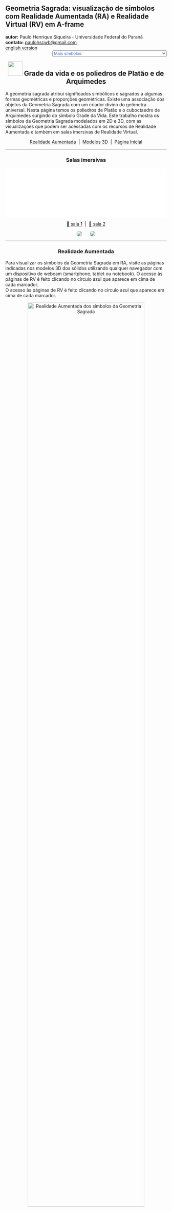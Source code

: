 <link rel="stylesheet" href="../../scripts/style.css">
<meta charset="utf-8">
<link rel="icon" type="image/png" href="../vr/salas/imagens/icone.png">
<h2>Geometria Sagrada: visualização de símbolos com Realidade Aumentada (RA) e Realidade Virtual (RV) em A-frame</h2>
<b>autor:</b> Paulo Henrique Siqueira - Universidade Federal do Paraná
<br><b>contato:</b> <a href="#"> paulohscwb@gmail.com </a>
<br><a href="https://paulohscwb.github.io/SacredGeometry/grid/">english version</a>
<form style="margin: 0 auto; float:right; text-align:right; width:100%; margin-bottom:15px;">
	<select id="url" onchange="urlHandler(this.value)" style="color:royalblue;">
		<option disabled selected>Mais símbolos:</option>
		<option value="../../symbols/pt-br/">Símbolos da Geometria Sagrada</option>
		<option value="../../flower/pt-br/">Flor da vida e os poliedros de Platão e de Arquimedes</option>
		<option value="../../fruit/pt-br/">Fruto da vida e os poliedros de Platão e de Arquimedes</option>
		<option disabled value="../../grid/pt-br/">Grade da vida e os poliedros de Platão e de Arquimedes</option>
		<!--<option value="../../metatron/pt-br/">Metatron e os poliedros de Platão e de Arquimedes</option>-->
	</select>
</form>
<script>
function urlHandler(value) {                               
    window.location.assign(`${value}`);
}
</script>

<p id="p1"></p>
  <h2 align="center"><img src="../vr/salas/imagens/icone.png" style="margin-bottom:-10px" width="45"> Grade da vida e os poliedros de Platão e de Arquimedes</h2>
  A geometria sagrada atribui significados simbólicos e sagrados a algumas formas geométricas e proporções geométricas. Existe uma associação dos objetos da Geometria Sagrada com um criador divino do geômetra universal. Nesta página temos os poliedros de Platão e o cuboctaedro de Arquimedes surgindo do símbolo Grade da Vida.
Este trabalho mostra os símbolos da Geometria Sagrada modelados em 2D e 3D, com as visualizações que podem ser acessadas com os recursos de Realidade Aumentada e também em salas imersivas de Realidade Virtual.

 <p align="center"><a href="#ra">Realidade Aumentada</a><span>&nbsp;&nbsp;|&nbsp;&nbsp;</span><a href="#m3d">Modelos 3D</a><span>&nbsp;&nbsp;|&nbsp;&nbsp;</span><a href="../../pt-br/">Página Inicial</a></p>
<hr>
 <h3 align="center">Salas imersivas</h3>
  <div class="embed-container"><iframe width="100%" src="../sala1.htm" title="Sala Imersiva dos símbolos da Geometria Sagrada" frameborder="0" loading="lazy"></iframe></div>
  <p align="center"><a href="../sala1.htm" target="_blank">&#x1f517; sala 1</a><span>&nbsp;&nbsp;|&nbsp;&nbsp;</span><a href="../sala2.htm" target="_blank">&#x1f517; sala 2</a></p>
  <p align="center"><img src="../vr/salas/videos/geomSagrada5.gif" style="max-width: 47%; border-radius:5px; margin-right:5%;" loading="lazy"/><img src="../vr/salas/videos/geomSagrada6.gif" style="max-width: 47%; border-radius:5px" loading="lazy"/></p>
  <hr>
  <h3 id="ra" align="center">Realidade Aumentada</h3>
  Para visualizar os símbolos da Geometria Sagrada em RA, visite as páginas indicadas nos modelos 3D dos sólidos utilizando qualquer navegador com um dispositivo de webcam (smartphone, tablet ou notebook).
O acesso às páginas de RV é feito clicando no círculo azul que aparece em cima de cada marcador.
<br>O acesso às páginas de RV é feito clicando no círculo azul que aparece em cima de cada marcador.
<p align="center"><img style="border-radius:7px;" alt="Realidade Aumentada dos símbolos da Geometria Sagrada" src="../ar/example.png" width="85%"></p>
<hr>
<h3 id="m3d" align="center">Modelos 3D</h3>
<iframe width="560" height="315" style="max-width:100%" src="https://www.youtube.com/embed/videoseries?list=PLy0I_lGW8HxVJx0ZNW6Uxk3XaE3vNuT9q" title="YouTube video player" frameborder="0" allow="accelerometer; autoplay; clipboard-write; encrypted-media; gyroscope; picture-in-picture; web-share" allowfullscreen></iframe>
<h4>1. Grade da vida - tetraedro</h4>
<a href="../vr/GridOfLife2d_tetrahedron.htm" target="_blank" title="modelo 3D" class="fotoA"><img src="../ar/46A.png" class="foto" alt="Grade da vida - tetraedro"></a><img src="../ar/46.png" class="qr">
 <br><br><br>Platão concebeu o mundo como sendo composto por quatro elementos básicos: Terra, Fogo, Ar e Água. Além disso, Platão estabeleceu uma associação mística entre estes elementos e os sólidos Platônicos. Assim, o tetraedro está associado ao Fogo e corresponde à primeira circunferência do símbolo da Semente da Vida. Os vértices do tetraedro regular aparecem em algumas interseções das linhas do símbolo da Grade da Vida.
 <br><br><br>
<a href="../ra.html" class="raAR" title="Realidade aumentada" target="_blank"></a>
<hr>
<h4>2. Grade da vida - cubo</h4>
<a href="../vr/GridOfLife2d_cube.htm" target="_blank" title="modelo 3D" class="fotoA"><img src="../ar/47A.png" class="foto" alt="Grade da vida - cubo"></a><img src="../ar/47.png" class="qr">
 <br><br><br>De acordo com a correspondência mística de Platão, o cubo está associado à Terra e corresponde à segunda circunferência do símbolo da Semente da Vida. Os vértices do cubo aparecem em algumas interseções das linhas do símbolo da Grade da Vida.
 <br><br><br>
<a href="../ra.html" class="raAR" title="Realidade aumentada" target="_blank"></a>
<hr>
<h4>3. Grade da vida - octaedro</h4>
<a href="../vr/GridOfLife2d_octahedron.htm" target="_blank" title="modelo 3D" class="fotoA"><img src="../ar/48A.png" class="foto" alt="Grade da vida - octaedro"></a><img src="../ar/48.png" class="qr">
 <br><br><br>De acordo com a correspondência mística de Platão, o octaedro está associado ao Ar e corresponde à terceira circunferência do símbolo da Semente da Vida. Os vértices do octaedro regular aparecem em algumas interseções das linhas do símbolo da Grade da Vida.
 <br><br><br>
<a href="../ra.html" class="raAR" title="Realidade aumentada" target="_blank"></a>
<hr>
<h4>4. Grade da vida - icosaedro</h4>
<a href="../vr/GridOfLife2d_icosahedron.htm" target="_blank" title="modelo 3D" class="fotoA"><img src="../ar/49A.png" class="foto" alt="Grade da vida - icosaedro"></a><img src="../ar/49.png" class="qr">
 <br><br><br>De acordo com a correspondência mística de Platão, o icosaedro está associado à Água e corresponde à quarta circunferência do símbolo da Semente da Vida. Os vértices do icosaedro regular aparecem sobrepostos ou com correspondência associada a algumas interseções das linhas do símbolo da Grade da Vida.
 <br><br><br>
<a href="../ra.html" class="raAR" title="Realidade aumentada" target="_blank"></a>
<hr>
<h4>5. Grade da vida - dodecaedro</h4>
<a href="../vr/GridOfLife2d_dodecahedron.htm" target="_blank" title="modelo 3D" class="fotoA"><img src="../ar/50A.png" class="foto" alt="Grade da vida - dodecaedro"></a><img src="../ar/50.png" class="qr">
 <br><br><br>De acordo com a correspondência mística de Platão, o dodecaedro está associado ao Universo e corresponde à quinta circunferência do símbolo da Semente da Vida. Os vértices do dodecaedro regular aparecem sobrepostos ou com correspondência associada a algumas interseções das linhas do símbolo da Grade da Vida.
 <br><br><br>
<a href="../ra.html" class="raAR" title="Realidade aumentada" target="_blank"></a>
<hr>
<h4>6. Grade da vida - tetraedro estrelado</h4>
<a href="../vr/GridOfLife2d_tetrahedronStar.htm" target="_blank" title="modelo 3D" class="fotoA"><img src="../ar/51A.png" class="foto" alt="Grade da vida - tetraedro estrelado"></a><img src="../ar/51.png" class="qr">
 <br><br><br>A Merkabah ou tetraedro estrelado ou Estrela de Davi é a figura geométrica que representa a energia masculina e feminina do Céu e da Terra. O tetraedro estrelado corresponde à sexta circunferência do símbolo da Semente da Vida e os vértices deste sólido aparecem sobrepostos em algumas interseções das linhas do símbolo da Grade da Vida.
 <br><br><br>
<a href="../ra.html" class="raAR" title="Realidade aumentada" target="_blank"></a>
<hr>
<h4>7. Grade da vida - cuboctaedro</h4>
<a href="../vr/GridOfLife2d_cuboctahedron.htm" target="_blank" title="modelo 3D" class="fotoA"><img src="../ar/52A.png" class="foto" alt="Grade da vida - cuboctaedro"></a><img src="../ar/52.png" class="qr">
 <br><br><br>O cuboctaedro de Arquimedes representa o Vetor de Equilíbrio de energia. O cuboctaedro corresponde à sétima circunferência do símbolo da Semente da Vida e os vértices deste sólido aparecem sobrepostos ou com correspondência a algumas interseções das linhas do símbolo da Grade da Vida.
 <br><br><br>
<a href="../ra.html" class="raAR" title="Realidade aumentada" target="_blank"></a>
<hr>
<h4>8. Grade da vida 3D - cuboctaedro v1</h4>
<a href="../vr/GridOfLife3d_v2_cuboctahedron.htm" target="_blank" title="modelo 3D" class="fotoA"><img src="../ar/60A.png" class="foto" alt="Grade da vida 3D"></a><img src="../ar/60.png" class="qr">
 <br><br><br>Nesta representação temos o modelo em 3D do símbolo da Grade da Vida construído com 3 rotações em torno de um dos símbolos. Unindo-se as interseções das linhas externas, obtemos um cuboctaedro de Arquimedes.
 <br><br><br>
<a href="../ra.html" class="raAR" title="Realidade aumentada" target="_blank"></a>
<hr>
<h4>9. Grade da vida 3D - tetraedro</h4>
<a href="../vr/GridOfLife3d_tetrahedron.htm" target="_blank" title="modelo 3D" class="fotoA"><img src="../ar/53A.png" class="foto" alt="Grade da vida - tetraedro"></a><img src="../ar/53.png" class="qr">
 <br><br><br>Os vértices do tetraedro regular aparecem em algumas interseções das linhas do símbolo da Grade da Vida. Na representação em 3D, o tetratedro fica inscrito ao símbolo da Grade da Vida.
 <br><br><br>
<a href="../ra1.html" class="raAR" title="Realidade aumentada" target="_blank"></a>
<hr>
<h4>10. Grade da vida 3D - cubo</h4>
<a href="../vr/GridOfLife3d_cube.htm" target="_blank" title="modelo 3D" class="fotoA"><img src="../ar/54A.png" class="foto" alt="Grade da vida - cubo"></a><img src="../ar/54.png" class="qr">
 <br><br><br>Os vértices do cubo aparecem em algumas interseções das linhas do símbolo da Grade da Vida. Na representação em 3D, o cubo fica inscrito ao símbolo da Grade da Vida.
 <br><br><br>
<a href="../ra1.html" class="raAR" title="Realidade aumentada" target="_blank"></a>
<p class="topop"><a href="#p1" class="topo">voltar ao topo</a></p>
<hr>
<h4>11. Grade da vida 3D - octaedro</h4>
<a href="../vr/GridOfLife3d_octahedron.htm" target="_blank" title="modelo 3D" class="fotoA"><img src="../ar/55A.png" class="foto" alt="Grade da vida - octaedro"></a><img src="../ar/55.png" class="qr">
 <br><br><br>Os vértices do octaedro regular aparecem em algumas interseções das linhas do símbolo da Grade da Vida. Na representação em 3D, o octatedro fica inscrito ao símbolo da Grade da Vida.
 <br><br><br>
<a href="../ra1.html" class="raAR" title="Realidade aumentada" target="_blank"></a>
<hr>
<h4>12. Grade da vida 3D - icosaedro</h4>
<a href="../vr/GridOfLife3d_icosahedron.htm" target="_blank" title="modelo 3D" class="fotoA"><img src="../ar/56A.png" class="foto" alt="Grade da vida - icosaedro"></a><img src="../ar/56.png" class="qr">
 <br><br><br>Os vértices do icosaedro regular aparecem sobrepostos ou com correspondência associada a algumas interseções das linhas do símbolo da Grade da Vida. Na representação em 3D, o icosaedro fica inscrito ao símbolo da Grade da Vida.
 <br><br><br>
<a href="../ra1.html" class="raAR" title="Realidade aumentada" target="_blank"></a>
<hr>
<h4>13. Grade da vida 3D - dodecaedro</h4>
<a href="../vr/GridOfLife3d_dodecahedron.htm" target="_blank" title="modelo 3D" class="fotoA"><img src="../ar/57A.png" class="foto" alt="Grade da vida - dodecaedro"></a><img src="../ar/57.png" class="qr">
 <br><br><br>Os vértices do dodecaedro regular aparecem sobrepostos ou com correspondência associada a algumas interseções das linhas do símbolo da Grade da Vida. Na representação em 3D, o dodecaedro fica circunscrito ao símbolo da Grade da Vida.
 <br><br><br>
<a href="../ra1.html" class="raAR" title="Realidade aumentada" target="_blank"></a>
<hr>
<h4>14. Grade da vida 3D - tetraedro estrelado</h4>
<a href="../vr/GridOfLife3d_tetrahedronStar.htm" target="_blank" title="modelo 3D" class="fotoA"><img src="../ar/58A.png" class="foto" alt="Grade da vida - tetraedro estrelado"></a><img src="../ar/58.png" class="qr">
 <br><br><br>Os vértices do tetraedro estrelado aparecem em algumas interseções das linhas do símbolo da Grade da Vida. Na representação em 3D, o tetraedro estrelado fica inscrito ao símbolo da Grade da Vida.
 <br><br><br>
<a href="../ra1.html" class="raAR" title="Realidade aumentada" target="_blank"></a>
<hr>
<h4>15. Grade da vida 3D - cuboctaedro</h4>
<a href="../vr/GridOfLife3d_cuboctahedron.htm" target="_blank" title="modelo 3D" class="fotoA"><img src="../ar/59A.png" class="foto" alt="Grade da vida - cuboctaedro"></a><img src="../ar/59.png" class="qr">
 <br><br><br>Os vértices do cuboctaedro de Arquimedes aparecem em algumas interseções das linhas do símbolo da Grade da Vida. Na representação em 3D, o cuboctaedro fica inscrito ao símbolo da Grade da Vida.
 <br><br><br>
<a href="../ra1.html" class="raAR" title="Realidade aumentada" target="_blank"></a>
<p class="topop"><a href="#p1" class="topo">voltar ao topo</a></p>
<hr>

<br><a rel="license" href="http://creativecommons.org/licenses/by-nc-nd/4.0/"><img alt="Licença Creative Commons" style="border-width:0" src="https://i.creativecommons.org/l/by-nc-nd/4.0/88x31.png" loading="lazy"/></a><br /><span xmlns:dct="http://purl.org/dc/terms/" property="dct:title">Grid of life and the polyhedra of Plato and Archimedes - Visualization of symbols with Augmented Reality and Virtual Reality</span> de <a xmlns:cc="http://creativecommons.org/ns#" href="https://paulohscwb.github.io/SacredGeometry/grid/pt-br/" property="cc:attributionName" rel="cc:attributionURL">Paulo Henrique Siqueira</a> está licenciado com uma Licença <a rel="license" href="http://creativecommons.org/licenses/by-nc-nd/4.0/">Creative Commons Atribuição-NãoComercial-SemDerivações 4.0 Internacional</a>.

<h4>Como citar este trabalho:</h4> 
<p>Siqueira, P.H., "Grid of life and the polyhedra of Plato and Archimedes: Visualization of symbols with Augmented Reality and Virtual Reality". Disponível em: <https://paulohscwb.github.io/SacredGeometry/grid/pt-br/>, Agosto de 2024.</p>
<!--<a target="_blank" href="https://doi.org/10.5281/zenodo.8272770"><img src="https://zenodo.org/badge/DOI/10.5281/zenodo.8272770.svg" alt="DOI"></a>-->
<br><br><b>Referências:</b>
<br>Pardesco. "Sacred Geometry Art, Symbols & Meanings". <a href="https://pardesco.com/blogs/news/sacred-geometry-art-symbols-meanings" target="_blank">https://pardesco.com/blogs/news/sacred-geometry-art-symbols-meanings</a>
<br>Weisstein, Eric W. "Platonic Solid" From MathWorld-A Wolfram Web Resource. <a href="http://mathworld.wolfram.com/PlatonicSolid.html" target="_blank">http://mathworld.wolfram.com/PlatonicSolid.html</a>
<br>Wikipedia <a href="https://en.wikipedia.org/wiki/en.wikipedia.org/wiki/Platonic_solid" target="_blank">https://en.wikipedia.org/wiki/Platonic_solid</a>
<br>Solar System Scope. "Solar Textures: Stars and Milky Way". <a href="http://dmccooey.com/polyhedra/" target="_blank">https://www.solarsystemscope.com/textures/</a>
